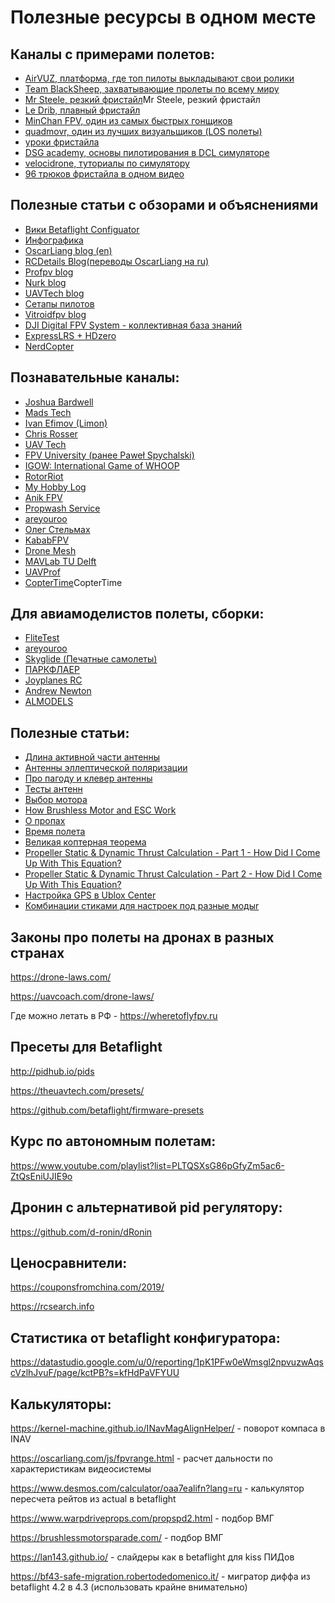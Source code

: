 # Полезные ресурсы в одном месте

## Каналы с примерами полетов:

* [AirVUZ, платформа, где топ пилоты выкладывают свои ролики](https://www.airvuz.com)
* [Team BlackSheep, захватывающие пролеты по всему миру](https://www.youtube.com/channel/UCAMZOHjmiInGYjOplGhU38g)
* [Mr Steele, резкий фристайл](https://www.youtube.com/channel/UCQEqPV0AwJ6mQYLmSO0rcNA)Mr Steele, резкий фристайл
* [Le Drib, плавный фристайл](https://www.youtube.com/c/LeDribFPV)
* [MinChan FPV, один из самых быстрых гонщиков](https://www.youtube.com/c/MinChanKim04)
* [quadmovr, один из лучших визуальщиков (LOS полеты)](https://www.youtube.com/c/quadmovr)
* [уроки фристайла](https://www.youtube.com/channel/UCFedUk5j_EidYV4P-EnYJYg/videos)
* [DSG academy, основы пилотирования в DCL симуляторе](https://www.youtube.com/watch?v=ZZotXvbVEkI&list=PLwy7zFO7fCeM6rZilz3DlQ7kHs7HjhpYg&index=6)
* [velocidrone, туториалы по симулятору](https://www.youtube.com/c/Velocidrone)
* [96 трюков фристайла в одном видео](https://www.youtube.com/watch?v=hIbHrO-VBu8&ab_channel=Phantom)

## Полезные статьи с обзорами и объяснениями

* [Вики Betaflight Configuator](https://betaflight.com/docs/configurator/setup-tab#calibrate-accelerometer)
* [Инфографика](https://quadquestions.com/blog/2017/02/22/choose-right-size-motors-drone/)
* [OscarLiang blog (en)](https://oscarliang.com/)
* [RCDetails Blog(переводы OscarLiang на ru)](https://blog.rcdetails.info/)
* [Profpv blog](https://profpv.ru)
* [Nurk blog](http://paulnurkkala.com)
* [UAVTech blog](https://theuavtech.com/)
* [Сетапы пилотов](https://rotorbuilds.com/explore)
* [Vitroidfpv blog](https://www.vitroidfpv.com/faq)
* [DJI Digital FPV System - коллективная база знаний ](https://www.djifpv.ru/)
* [ExpressLRS + HDzero](http://www.expresslrs.ru)
* [NerdCopter](https://hackmd.io/@nerdCopter)

## Познавательные каналы:

* [Joshua Bardwell](https://www.youtube.com/channel/UCX3eufnI7A2I7IkKHZn8KSQ)
* [Mads Tech](https://www.youtube.com/@MadRC)
* [Ivan Efimov (Limon)](https://www.youtube.com/@IvanEfimovLimon)
* [Chris Rosser](https://www.youtube.com/channel/UC45_6KVAAZG_iOgzksGswMw)
* [UAV Tech](https://www.youtube.com/channel/UCI2MZOaHJFMAmW5ni7vuAQg)
* [FPV University (ранее Paweł Spychalski)](https://www.youtube.com/c/Pawe%C5%82Spychalski)
* [IGOW: International Game of WHOOP](https://www.youtube.com/@FPVSkittles)
* [RotorRiot](https://www.youtube.com/c/RotorRiot)
* [My Hobby Log](https://www.youtube.com/channel/UC1R4TVyxi782_sNGUjREGVQ)
* [Anik FPV](https://www.youtube.com/channel/UC29J5CXmsnqX7JPAzlU9yCQ)
* [Propwash Service](https://www.youtube.com/c/propwashservice)
* [areyouroo](https://www.youtube.com/c/areyouroo)
* [Олег Стельмах](https://www.youtube.com/user/Elektraua)
* [KababFPV](https://www.youtube.com/channel/UC4yjtLpqFmlVncUFExoVjiQ)
* [Drone Mesh ](https://www.youtube.com/channel/UC3c9WhUvKv2eoqZNSqAGQXg/videos)
* [MAVLab TU Delft](https://www.youtube.com/c/microuav)
* [UAVProf](https://www.youtube.com/channel/UCBFJQVEoNPIe852VN4N1m_g)
* [CopterTime](https://www.youtube.com/@CopterTime)CopterTime

## Для авиамоделистов полеты, сборки:

* [FliteTest](https://www.youtube.com/@FliteTest)
* [areyouroo](https://www.youtube.com/c/areyouroo)
* [Skyglide (Печатные самолеты)](https://www.youtube.com/@Skyglide)
* [ПАРКФЛАЕР](http://www.parkflyer.ru/ru/blogs/view_entry/15827/)
* [Joyplanes RC](https://www.youtube.com/channel/UCMcdwq_cRfNyQZExxXLqfgw)
* [Andrew Newton](https://www.youtube.com/channel/UC2QTy9BHei7SbeBRq59V66Q)
* [ALMODELS](https://www.youtube.com/channel/UCatTqPsEwHGgtAXuC6WMq9w)

## Полезные статьи:

* [Длина активной части антенны](http://www.fireniko.ru/2017/04/%D0%B4%D0%BB%D0%B8%D0%BD%D0%B0-%D0%B0%D0%BA%D1%82%D0%B8%D0%B2%D0%BD%D0%BE%D0%B9-%D1%87%D0%B0%D1%81%D1%82%D0%B8-%D0%B0%D0%BD%D1%82%D0%B5%D0%BD%D0%BD-%D1%83-%D0%BF%D1%80%D0%B8%D0%B5%D0%BC%D0%BD%D0%B8/)
* [Антенны эллептической поляризации](https://bester-ltd.ru/articl/teoriya_praktika/krugovaya_polyarizatsiya/krugovaya_polyarizatsiya.html)
* [Про пагоду и клевер антенны](https://www.maartenbaert.be/quadcopters/antennas/pagoda-antenna/)
* [Тесты антенн](https://dr1.by/fpv-antena-tests/)
* [Выбор мотора](https://blog.rcdetails.info/kak-vybrat-motory-dlya-kvadrokoptera-ili-gonochnogo-drona/)
* [How Brushless Motor and ESC Work ](https://howtomechatronics.com/how-it-works/how-brushless-motor-and-esc-work/) 
* [О пропах](https://pikabu.ru/story/letatelnyiy_post_7_propelleryi_4404295)
* [Время полета](http://mshtests.c1.biz/hover.html)
* [Великая коптерная теорема](http://mshtools.c1.biz/2017/07/12/the-great-copters-theorem/)
* [Propeller Static & Dynamic Thrust Calculation - Part 1 - How Did I Come Up With This Equation?](https://www.electricrcaircraftguy.com/2013/09/propeller-static-dynamic-thrust-equation.html)
* [Propeller Static & Dynamic Thrust Calculation - Part 2 - How Did I Come Up With This Equation?](https://www.electricrcaircraftguy.com/2014/04/propeller-static-dynamic-thrust-equation-background.html)
* [Настройка GPS в Ublox Center](https://iflight-rc.eu/blogs/news/m10-gps-3d-fix-enhancement)
* [Комбинации стиками для настроек под разные модыr](https://www.mrd-rc.com/tutorials-tools-and-testing/inav-flight/inav-stick-commands-for-all-transmitter-modes/)

## Законы про полеты на дронах в разных странах

https://drone-laws.com/

https://uavcoach.com/drone-laws/

Где можно летать в РФ - https://wheretoflyfpv.ru

## Пресеты для Betaflight

http://pidhub.io/pids

https://theuavtech.com/presets/

https://github.com/betaflight/firmware-presets

## Курс по автономным полетам:

https://www.youtube.com/playlist?list=PLTQSXsG86pGfyZm5ac6-ZtQsEniUJIE9o

## Дронин с альтернативой pid регулятору:

https://github.com/d-ronin/dRonin

## Ценосравнители:

https://couponsfromchina.com/2019/

https://rcsearch.info

## Статистика от betaflight конфигуратора:

https://datastudio.google.com/u/0/reporting/1pK1PFw0eWmsgl2npvuzwAqscVzlhJvuF/page/kctPB?s=kfHdPaVFYUU

## Калькуляторы:

https://kernel-machine.github.io/INavMagAlignHelper/ - поворот компаса в INAV

https://oscarliang.com/js/fpvrange.html - расчет дальности по характеристикам видеосистемы

https://www.desmos.com/calculator/oaa7ealifn?lang=ru - калькулятор пересчета рейтов из actual в betaflight

https://www.warpdriveprops.com/propspd2.html - подбор ВМГ

https://brushlessmotorsparade.com/ - подбор ВМГ

https://lan143.github.io/ - слайдеры как в betaflight для kiss ПИДов

https://bf43-safe-migration.robertodedomenico.it/ - мигратор диффа из betaflight 4.2 в 4.3 (использовать крайне внимательно)
